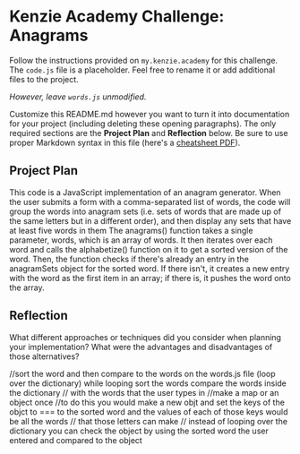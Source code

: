 # Kenzie Academy Challenge: Anagrams 

Follow the instructions provided on `my.kenzie.academy` for this challenge. The `code.js` file is a placeholder. Feel free to rename it or add additional files to the project.

*However, leave `words.js` unmodified.*

Customize this README.md however you want to turn it into documentation for your project (including deleting these opening paragraphs). The only required sections are the **Project Plan** and **Reflection** below. Be sure to use proper Markdown syntax in this file (here's a [cheatsheet PDF](https://guides.github.com/pdfs/markdown-cheatsheet-online.pdf)).

## Project Plan

This code is a JavaScript implementation of an anagram generator. When the user submits a form with a comma-separated list of words, the code will group the words into anagram sets (i.e. sets of words that are made up of the same letters but in a different order), and then display any sets that have at least five words in them
The anagrams() function takes a single parameter, words, which is an array of words. It then iterates over each word and calls the alphabetize() function on it to get a sorted version of the word. Then, the function checks if there's already an entry in the anagramSets object for the sorted word. If there isn't, it creates a new entry with the word as the first item in an array; if there is, it pushes the word onto the array.
## Reflection

What different approaches or techniques did you consider when planning your implementation? What were the advantages and disadvantages of those alternatives?

//sort the word and then compare to the words on the words.js file (loop over the dictionary) while looping sort the words compare the words inside the dictionary
// with the words that the user types in
//make a map or an object once
//to do this you would make a new objt and set the  keys of the objct to === to  the sorted word and the values of each of those keys would be all the words
// that those letters can make
// instead of looping over the dictionary you can check the object by using the sorted word the user entered and compared to the object